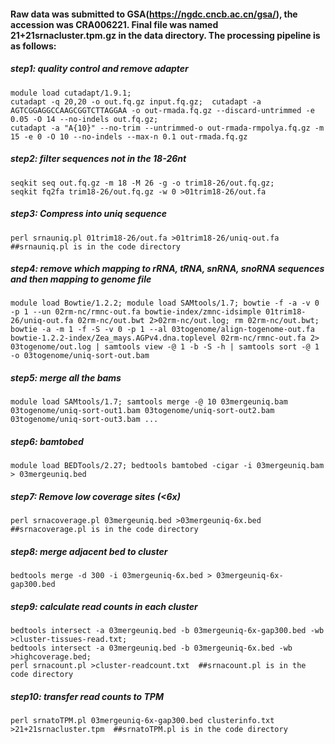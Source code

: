 #### Raw data was submitted to GSA(https://ngdc.cncb.ac.cn/gsa/), the accession was CRA006221. Final file was named 21+21srnacluster.tpm.gz in the data directory. The processing pipeline is as follows:
##### step1: quality control and remove adapter  
`module load cutadapt/1.9.1;`  
`cutadapt -q 20,20 -o out.fq.gz input.fq.gz;  cutadapt -a AGTCGGAGGCCAAGCGGTCTTAGGAA -o out-rmada.fq.gz --discard-untrimmed -e 0.05 -O 14 --no-indels out.fq.gz;`  
`cutadapt -a "A{10}" --no-trim --untrimmed-o out-rmada-rmpolya.fq.gz -m 15 -e 0 -O 10 --no-indels --max-n 0.1 out-rmada.fq.gz`  
  
##### step2: filter sequences not in the 18-26nt  
`seqkit seq out.fq.gz -m 18 -M 26 -g -o trim18-26/out.fq.gz;`  
`seqkit fq2fa trim18-26/out.fq.gz -w 0 >01trim18-26/out.fa`
  
##### step3: Compress into uniq sequence  
`perl srnauniq.pl 01trim18-26/out.fa >01trim18-26/uniq-out.fa  ##srnauniq.pl is in the code directory`  

##### step4: remove which mapping to rRNA, tRNA, snRNA, snoRNA sequences and then mapping to genome file  
`module load Bowtie/1.2.2; module load SAMtools/1.7; bowtie -f -a -v 0 -p 1 --un 02rm-nc/rmnc-out.fa bowtie-index/zmnc-idsimple 01trim18-26/uniq-out.fa 02rm-nc/out.bwt 2>02rm-nc/out.log; rm 02rm-nc/out.bwt; bowtie -a -m 1 -f -S -v 0 -p 1 --al 03togenome/align-togenome-out.fa bowtie-1.2.2-index/Zea_mays.AGPv4.dna.toplevel 02rm-nc/rmnc-out.fa 2> 03togenome/out.log | samtools view -@ 1 -b -S -h | samtools sort -@ 1 -o 03togenome/uniq-sort-out.bam`

##### step5: merge all the bams  
`module load SAMtools/1.7; samtools merge -@ 10 03mergeuniq.bam 03togenome/uniq-sort-out1.bam 03togenome/uniq-sort-out2.bam 03togenome/uniq-sort-out3.bam ...`

##### step6: bamtobed  
`module load BEDTools/2.27; bedtools bamtobed -cigar -i 03mergeuniq.bam > 03mergeuniq.bed`

##### step7: Remove low coverage sites (<6x)  
`perl srnacoverage.pl 03mergeuniq.bed >03mergeuniq-6x.bed  ##srnacoverage.pl is in the code directory`  

##### step8: merge adjacent bed to cluster  
`bedtools merge -d 300 -i 03mergeuniq-6x.bed > 03mergeuniq-6x-gap300.bed`  

##### step9: calculate read counts in each cluster  
`bedtools intersect -a 03mergeuniq.bed -b 03mergeuniq-6x-gap300.bed -wb >cluster-tissues-read.txt;`  
`bedtools intersect -a 03mergeuniq.bed -b 03mergeuniq-6x.bed -wb >highcoverage.bed;`  
`perl srnacount.pl >cluster-readcount.txt  ##srnacount.pl is in the code directory`  
  
##### step10: transfer read counts to TPM
`perl srnatoTPM.pl 03mergeuniq-6x-gap300.bed clusterinfo.txt >21+21srnacluster.tpm  ##srnatoTPM.pl is in the code directory`
